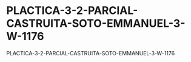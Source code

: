 # PLACTICA-3-2-PARCIAL-CASTRUITA-SOTO-EMMANUEL-3-W-1176
PLACTICA-3-2-PARCIAL-CASTRUITA-SOTO-EMMANUEL-3-W-1176
